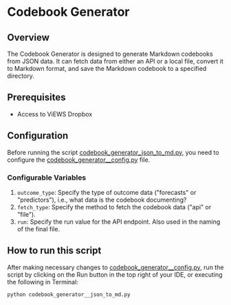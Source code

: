 # Codebook Generator

## Overview

The Codebook Generator is designed to generate Markdown codebooks from JSON data. It can fetch data from either an API or a local file, convert it to Markdown format, and save the Markdown codebook to a specified directory.

## Prerequisites
- Access to ViEWS Dropbox

## Configuration

Before running the script [codebook_generator_json_to_md.py](codebook_generator__json_to_md.py), you need to configure the [codebook_generator__config.py](codebook_generator__config.py) file.

### Configurable Variables

1. `outcome_type`: Specify the type of outcome data ("forecasts" or "predictors"), i.e., what data is the codebook documenting?
2. `fetch_type`: Specify the method to fetch the codebook data ("api" or "file").
3. `run`: Specify the run value for the API endpoint. Also used in the naming of the final file.


## How to run this script
After making necessary changes to [codebook_generator__config.py](codebook_generator__config.py), run the script by clicking on the Run button in the top right of your IDE, or executing the following in Terminal:

```bash
python codebook_generator__json_to_md.py
```
